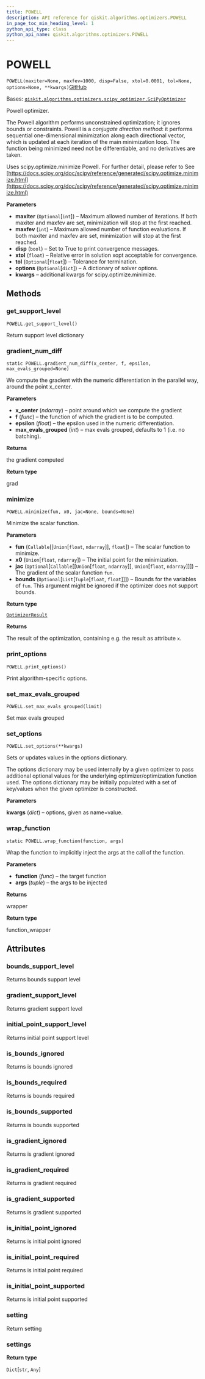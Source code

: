 ```yaml
---
title: POWELL
description: API reference for qiskit.algorithms.optimizers.POWELL
in_page_toc_min_heading_level: 1
python_api_type: class
python_api_name: qiskit.algorithms.optimizers.POWELL
---
```


# POWELL

<span id="qiskit.algorithms.optimizers.POWELL" />

`POWELL(maxiter=None, maxfev=1000, disp=False, xtol=0.0001, tol=None, options=None, **kwargs)`[GitHub](https://github.com/qiskit/qiskit/tree/stable/0.41/qiskit/algorithms/optimizers/powell.py "view source code")

Bases: [`qiskit.algorithms.optimizers.scipy_optimizer.SciPyOptimizer`](qiskit.algorithms.optimizers.SciPyOptimizer "qiskit.algorithms.optimizers.scipy_optimizer.SciPyOptimizer")

Powell optimizer.

The Powell algorithm performs unconstrained optimization; it ignores bounds or constraints. Powell is a *conjugate direction method*: it performs sequential one-dimensional minimization along each directional vector, which is updated at each iteration of the main minimization loop. The function being minimized need not be differentiable, and no derivatives are taken.

Uses scipy.optimize.minimize Powell. For further detail, please refer to See [https://docs.scipy.org/doc/scipy/reference/generated/scipy.optimize.minimize.html](https://docs.scipy.org/doc/scipy/reference/generated/scipy.optimize.minimize.html)

**Parameters**

*   **maxiter** (`Optional`\[`int`]) – Maximum allowed number of iterations. If both maxiter and maxfev are set, minimization will stop at the first reached.
*   **maxfev** (`int`) – Maximum allowed number of function evaluations. If both maxiter and maxfev are set, minimization will stop at the first reached.
*   **disp** (`bool`) – Set to True to print convergence messages.
*   **xtol** (`float`) – Relative error in solution xopt acceptable for convergence.
*   **tol** (`Optional`\[`float`]) – Tolerance for termination.
*   **options** (`Optional`\[`dict`]) – A dictionary of solver options.
*   **kwargs** – additional kwargs for scipy.optimize.minimize.

## Methods

### get\_support\_level

<span id="qiskit.algorithms.optimizers.POWELL.get_support_level" />

`POWELL.get_support_level()`

Return support level dictionary

### gradient\_num\_diff

<span id="qiskit.algorithms.optimizers.POWELL.gradient_num_diff" />

`static POWELL.gradient_num_diff(x_center, f, epsilon, max_evals_grouped=None)`

We compute the gradient with the numeric differentiation in the parallel way, around the point x\_center.

**Parameters**

*   **x\_center** (*ndarray*) – point around which we compute the gradient
*   **f** (*func*) – the function of which the gradient is to be computed.
*   **epsilon** (*float*) – the epsilon used in the numeric differentiation.
*   **max\_evals\_grouped** (*int*) – max evals grouped, defaults to 1 (i.e. no batching).

**Returns**

the gradient computed

**Return type**

grad

### minimize

<span id="qiskit.algorithms.optimizers.POWELL.minimize" />

`POWELL.minimize(fun, x0, jac=None, bounds=None)`

Minimize the scalar function.

**Parameters**

*   **fun** (`Callable`\[\[`Union`\[`float`, `ndarray`]], `float`]) – The scalar function to minimize.
*   **x0** (`Union`\[`float`, `ndarray`]) – The initial point for the minimization.
*   **jac** (`Optional`\[`Callable`\[\[`Union`\[`float`, `ndarray`]], `Union`\[`float`, `ndarray`]]]) – The gradient of the scalar function `fun`.
*   **bounds** (`Optional`\[`List`\[`Tuple`\[`float`, `float`]]]) – Bounds for the variables of `fun`. This argument might be ignored if the optimizer does not support bounds.

**Return type**

[`OptimizerResult`](qiskit.algorithms.optimizers.OptimizerResult "qiskit.algorithms.optimizers.optimizer.OptimizerResult")

**Returns**

The result of the optimization, containing e.g. the result as attribute `x`.

### print\_options

<span id="qiskit.algorithms.optimizers.POWELL.print_options" />

`POWELL.print_options()`

Print algorithm-specific options.

### set\_max\_evals\_grouped

<span id="qiskit.algorithms.optimizers.POWELL.set_max_evals_grouped" />

`POWELL.set_max_evals_grouped(limit)`

Set max evals grouped

### set\_options

<span id="qiskit.algorithms.optimizers.POWELL.set_options" />

`POWELL.set_options(**kwargs)`

Sets or updates values in the options dictionary.

The options dictionary may be used internally by a given optimizer to pass additional optional values for the underlying optimizer/optimization function used. The options dictionary may be initially populated with a set of key/values when the given optimizer is constructed.

**Parameters**

**kwargs** (*dict*) – options, given as name=value.

### wrap\_function

<span id="qiskit.algorithms.optimizers.POWELL.wrap_function" />

`static POWELL.wrap_function(function, args)`

Wrap the function to implicitly inject the args at the call of the function.

**Parameters**

*   **function** (*func*) – the target function
*   **args** (*tuple*) – the args to be injected

**Returns**

wrapper

**Return type**

function\_wrapper

## Attributes

<span id="qiskit.algorithms.optimizers.POWELL.bounds_support_level" />

### bounds\_support\_level

Returns bounds support level

<span id="qiskit.algorithms.optimizers.POWELL.gradient_support_level" />

### gradient\_support\_level

Returns gradient support level

<span id="qiskit.algorithms.optimizers.POWELL.initial_point_support_level" />

### initial\_point\_support\_level

Returns initial point support level

<span id="qiskit.algorithms.optimizers.POWELL.is_bounds_ignored" />

### is\_bounds\_ignored

Returns is bounds ignored

<span id="qiskit.algorithms.optimizers.POWELL.is_bounds_required" />

### is\_bounds\_required

Returns is bounds required

<span id="qiskit.algorithms.optimizers.POWELL.is_bounds_supported" />

### is\_bounds\_supported

Returns is bounds supported

<span id="qiskit.algorithms.optimizers.POWELL.is_gradient_ignored" />

### is\_gradient\_ignored

Returns is gradient ignored

<span id="qiskit.algorithms.optimizers.POWELL.is_gradient_required" />

### is\_gradient\_required

Returns is gradient required

<span id="qiskit.algorithms.optimizers.POWELL.is_gradient_supported" />

### is\_gradient\_supported

Returns is gradient supported

<span id="qiskit.algorithms.optimizers.POWELL.is_initial_point_ignored" />

### is\_initial\_point\_ignored

Returns is initial point ignored

<span id="qiskit.algorithms.optimizers.POWELL.is_initial_point_required" />

### is\_initial\_point\_required

Returns is initial point required

<span id="qiskit.algorithms.optimizers.POWELL.is_initial_point_supported" />

### is\_initial\_point\_supported

Returns is initial point supported

<span id="qiskit.algorithms.optimizers.POWELL.setting" />

### setting

Return setting

<span id="qiskit.algorithms.optimizers.POWELL.settings" />

### settings

**Return type**

`Dict`\[`str`, `Any`]

